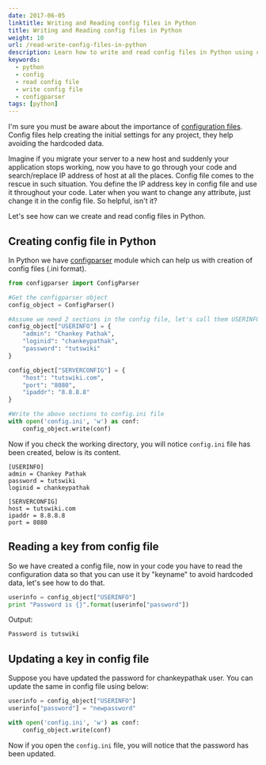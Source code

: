 ```yaml
---
date: 2017-06-05
linktitle: Writing and Reading config files in Python
title: Writing and Reading config files in Python
weight: 10
url: /read-write-config-files-in-python
description: Learn how to write and read config files in Python using configparser module.
keywords:
  - python
  - config
  - read config file
  - write config file
  - configparser
tags: [python]
---
```

I'm sure you must be aware about the importance of [configuration files](https://www.wikiwand.com/en/Configuration_file). Config files help creating the initial settings for any project, they help avoiding the hardcoded data. 

Imagine if you migrate your server to a new host and suddenly your application stops working, now you have to go through your code and search/replace IP address of host at all the places. Config file comes to the rescue in such situation. You define the IP address key in config file and use it throughout your code. Later when you want to change any attribute, just change it in the config file. So helpful, isn't it?
  
Let's see how can we create and read config files in Python.

## Creating config file in Python

In Python we have [configparser](https://docs.python.org/3/library/configparser.html) module which can help us with creation of config files (.ini format).

```python
from configparser import ConfigParser

#Get the configparser object
config_object = ConfigParser()

#Assume we need 2 sections in the config file, let's call them USERINFO and SERVERCONFIG
config_object["USERINFO"] = {
    "admin": "Chankey Pathak",
    "loginid": "chankeypathak",
    "password": "tutswiki"
}

config_object["SERVERCONFIG"] = {
    "host": "tutswiki.com",
    "port": "8080",
    "ipaddr": "8.8.8.8"
}

#Write the above sections to config.ini file
with open('config.ini', 'w') as conf:
    config_object.write(conf)
```

Now if you check the working directory, you will notice `config.ini` file has been created, below is its content.

```text
[USERINFO]
admin = Chankey Pathak
password = tutswiki
loginid = chankeypathak

[SERVERCONFIG]
host = tutswiki.com
ipaddr = 8.8.8.8
port = 8080
```

## Reading a key from config file

So we have created a config file, now in your code you have to read the configuration data so that you can use it by "keyname" to avoid hardcoded data, let's see how to do that.

```python
userinfo = config_object["USERINFO"]
print "Password is {}".format(userinfo["password"])
```

Output:

```sh
Password is tutswiki
```

## Updating a key in config file

Suppose you have updated the password for chankeypathak user. You can update the same in config file using below:

```python
userinfo = config_object["USERINFO"]
userinfo["password"] = "newpassword"

with open('config.ini', 'w') as conf:
    config_object.write(conf)
```

Now if you open the `config.ini` file, you will notice that the password has been updated.